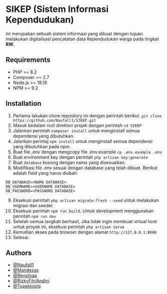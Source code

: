 
# SIKEP (Sistem Informasi Kependudukan)

Ini merupakan sebuah sistem informasi yang dibuat dengan tujuan melakukan digitalisasi pencatatan data Kependudukan warga pada tingkat **RW**.

Requirements
------------
 - PHP >= 8.2
 - Composer >=  2.7
 - Node.js >= 18.19
 - NPM >= 9.2

Installation
------------
1. Pertama lakukan clone repository ini dengan perintah berikut. `git clone https://github.com/Naufall1/SIKEP.git`
2. Masuk kedalam root direktori projek dengan perintah 
`cd SIKEP`
3. Jalankan perintah `composer install` untuk menginstall semua dependensi yang dibutuhkan.
4. Jalankan perintaj `npm install` untuk menginstall semua dependensi yang dibutuhkan pada npm.
5. Buat file .env dengan mengcopy file .env.example `cp .env.example .env`
6. Buat environment key dengan perintah `php artisan key:generate`
7. Buat `database` kosong dengan nama yang disesuaikan. 
8. Modifikasi file .env sesuai dengan database yang telah dibuat. Berikut adalah field yang harus diubah: 
``` 
DB_DATABASE=<NAMA DATABASE>
DB_USERNAME=<USERNAME DATABASE>
DB_PASSWORD=<PASSWORD DATABASE>
```
9. Eksekusi perintah `php artisan migrate:fresh --seed` untuk melakukan migrasi dan seeder.
10. Eksekusi perintah `npm run build`. Untuk development menggunakan perintah `npm run dev`
11. Setelah semua langkah berhasil, Jika tidak ingin membuat virtual host untuk proyek ini, eksekusi perintah `php artisan serve`
12. Kemudian akses pada browser dengan alamat `http://127.0.0.1:8000`
13. Selesai.

## Authors

- [@Naufall1](https://github.com/Naufall1)
- [@Mandesss](https://github.com/mandesss)
- [@Reysilvaa](https://github.com/reysilvaa)
- [@RizkyFitriAndini](https://github.com/RizkyFitriAndini)
- [@Topektopiq](https://github.com/topektopiq)

